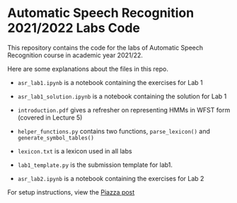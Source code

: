 # Automatic Speech Recognition 2021/2022 Labs Code

This repository contains the code for the labs of Automatic Speech Recognition course in academic year 2021/22.

Here are some explanations about the files in this repo.

* `asr_lab1.ipynb` is a notebook containing the exercises for Lab 1
* `asr_lab1_solution.ipynb` is a notebook containing the solution for Lab 1
* `introduction.pdf` gives a refresher on representing HMMs in WFST form (covered in Lecture 5)
* `helper_functions.py` contains two functions, `parse_lexicon()` and `generate_symbol_tables()`
* `lexicon.txt` is a lexicon used in all labs
* `lab1_template.py` is the submission template for lab1.

* `asr_lab2.ipynb` is a notebook containing the exercises for Lab 2

For setup instructions, view the [Piazza post](https://piazza.com/class/ky4bimyglss6tm?cid=10)
